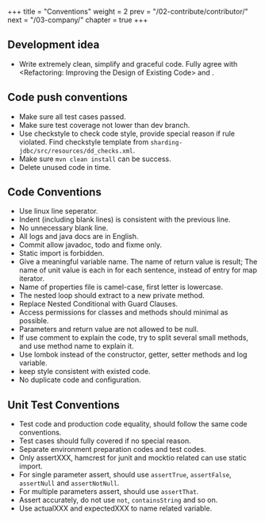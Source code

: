 +++
title = "Conventions"
weight = 2
prev = "/02-contribute/contributor/"
next = "/03-company/"
chapter = true
+++

## Development idea

 - Write extremely clean, simplify and graceful code. Fully agree with <Refactoring: Improving the Design of Existing Code> and <Clean Code: A Handbook of Agile Software Craftsma>.

## Code push conventions

 - Make sure all test cases passed.
 - Make sure test coverage not lower than dev branch.
 - Use checkstyle to check code style, provide special reason if rule violated. Find checkstyle template from `sharding-jdbc/src/resources/dd_checks.xml`.
 - Make sure `mvn clean install` can be success.
 - Delete unused code in time.
 
## Code Conventions

 - Use linux line seperator.
 - Indent (including blank lines) is consistent with the previous line.
 - No unnecessary blank line.
 - All logs and java docs are in English.
 - Commit allow javadoc, todo and fixme only.
 - Static import is forbidden.
 - Give a meaningful variable name. The name of return value is result; The name of unit value is each in for each sentence, instead of entry for map iterator.
 - Name of properties file is camel-case, first letter is lowercase.
 - The nested loop should extract to a new private method.
 - Replace Nested Conditional with Guard Clauses.
 - Access permissions for classes and methods should minimal as possible.
 - Parameters and return value are not allowed to be null.
 - If use comment to explain the code, try to split several small methods, and use method name to explain it. 
 - Use lombok instead of the constructor, getter, setter methods and log variable.
 - keep style consistent with existed code.
 - No duplicate code and configuration.

## Unit Test Conventions

 - Test code and production code equality, should follow the same code conventions.
 - Test cases should fully covered if no special reason.
 - Separate environment preparation codes and test codes.
 - Only assertXXX, hamcrest for junit and mocktio related can use static import.
 - For single parameter assert, should use `assertTrue`, `assertFalse`, `assertNull` and `assertNotNull`.
 - For multiple parameters assert, should use `assertThat`.
 - Assert accurately, do not use `not`, `containsString` and so on.
 - Use actualXXX and expectedXXX to name related variable.

